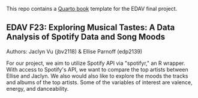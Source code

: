This repo contains a [Quarto book](https://quarto.org/docs/books/) template for the EDAV final project.

## EDAV F23: Exploring Musical Tastes: A Data Analysis of Spotify Data and Song Moods 

Authors: Jaclyn Vu (jbv2118) & Ellise Parnoff (edp2139)

For our project, we aim to utilize Spotify API via "spotifyr," an R wrapper. With access to Spotify's API, we want to compare the top artists between Ellise and Jaclyn. We also would also like to explore the moods the tracks and albums of the top artists. Some of the variables of interest are valence, energy, and danceability. 






